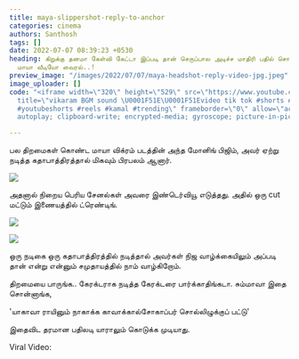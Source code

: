 ```yaml
---
title: maya-slippershot-reply-to-anchor
categories: cinema
authors: Santhosh
tags: []
date: 2022-07-07 08:39:23 +0530
heading: கிறுக்கு தனமா கேள்வி கேட்டா இப்படி தான் செருப்பால அடிச்ச மாதிரி பதில் சொல்லணும்..
  மாயா வீடியோ வைரல்..!
preview_image: "/images/2022/07/07/maya-headshot-reply-video-jpg.jpeg"
image_uploader: []
code: "<iframe width=\"320\" height=\"529\" src=\"https://www.youtube.com/embed/dyhIn_VJ7-M\"
  title=\"vikaram BGM sound \U0001F51E\U0001F51Evideo tik tok #shorts #vikaram #anirudh
  #youtubeshorts #reels #kamal #trending\" frameborder=\"0\" allow=\"accelerometer;
  autoplay; clipboard-write; encrypted-media; gyroscope; picture-in-picture\" allowfullscreen></iframe>"

---
```

பல திறமைகள் கொண்ட மாயா விக்ரம் படத்தின் அந்த மோனிங் பிஜிம், அவர் ஏற்று நடித்த கதாபாத்திரத்தால் மிகவும் பிரபலம் ஆனார்.

![](/images/2022/07/07/maya-vikram-jpg.jpeg)

அதனால் நிறைய பெரிய சேனல்கள் அவரை இண்டெர்வியூ எடுத்தது. அதில் ஒரு cut மட்டும் இணையத்தில் ட்ரெண்டிங்.

![](/images/2022/07/07/maya-vikram-1-jpg.jpeg)

![](/images/2022/07/07/maya-vikram-2-jpg.jpeg)

ஒரு நடிகை ஒரு கதாபாத்திரத்தில் நடித்தால் அவர்கள் நிஜ வாழ்க்கையிலும் அப்படி தான் என்று என்னும் சமுதாயத்தில் நாம் வாழ்கிறோம்.

திறமையை பாருங்க.. கேரக்டராக நடித்த கேரக்டரை பார்க்காதிங்கடா. சும்மாவா இதை சொன்னாங்க,

'யாகாவா ராயினும் நாகாக்க காவாக்கால்சோகாப்பர் சொல்லிழுக்குப் பட்டு'

இதைவிட தரமான பதிலடி யாராலும் கொடுக்க முடியாது.

Viral Video:
